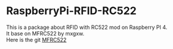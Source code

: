 # RaspberryPi-RFID-RC522
This is a package about RFID with RC522 mod on Raspberry PI 4.  
It base on MFRC522 by mxgxw.  
Here is the git [MFRC522](https://github.com/mxgxw/MFRC522-python)
